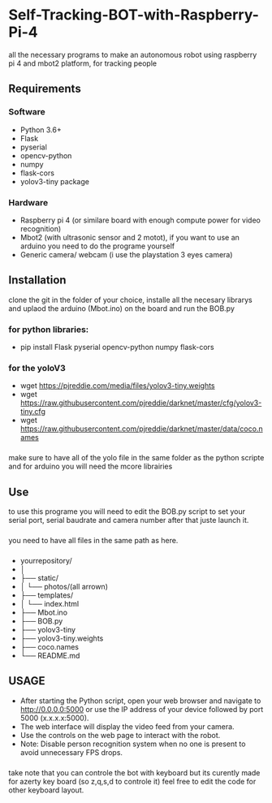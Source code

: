 # Self-Tracking-BOT-with-Raspberry-Pi-4
all the necessary programs to make an autonomous robot using raspberry pi 4 and mbot2 platform, for tracking people


## Requirements
### Software
- Python 3.6+
- Flask
- pyserial
- opencv-python
- numpy
- flask-cors
- yolov3-tiny package
### Hardware
- Raspberry pi 4 (or similare board with enough compute power for video recognition)
- Mbot2 (with ultrasonic sensor and 2 motot), if you want to use an arduino you need to do the programe yourself
- Generic camera/ webcam (i use the playstation 3 eyes camera)

## Installation
clone the git in the folder of your choice, installe all the necesary librarys and uplaod the arduino (Mbot.ino) on the board and run the BOB.py
### for python libraries:
- pip install Flask pyserial opencv-python numpy flask-cors

### for the yoloV3 
- wget https://pjreddie.com/media/files/yolov3-tiny.weights
- wget https://raw.githubusercontent.com/pjreddie/darknet/master/cfg/yolov3-tiny.cfg
- wget https://raw.githubusercontent.com/pjreddie/darknet/master/data/coco.names

###
make sure to have all of the yolo file in the same folder as the python scripte
and for arduino you will need the mcore librairies

## Use
to use this programe you will need to edit the BOB.py script to set your serial port, serial baudrate and camera number
after that juste launch it.
###
you need to have all files in the same path as here.
###
- yourrepository/
- │
- ├── static/
- │   └── photos/(all arrown)
- ├── templates/
- │   └── index.html
- ├── Mbot.ino
- ├── BOB.py
- ├── yolov3-tiny
- ├── yolov3-tiny.weights
- ├── coco.names
- └── README.md
## USAGE
- After starting the Python script, open your web browser and navigate to http://0.0.0.0:5000 or use the IP address of your device followed by port 5000 (x.x.x.x:5000).
- The web interface will display the video feed from your camera.
- Use the controls on the web page to interact with the robot.
- Note: Disable person recognition system when no one is present to avoid unnecessary FPS drops.
###
take note that you can controle the bot with keyboard but its curently made for azerty key board (so z,q,s,d to controle it)
feel free to edit the code for other keyboard layout.
